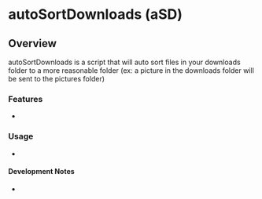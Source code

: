 # autoSortDownloads (aSD)

## Overview
autoSortDownloads is a script that will auto sort files in your downloads folder to a more reasonable folder (ex: a picture in the downloads folder will be sent to the pictures folder)

### Features
- 

### Usage
- 

#### Development Notes
- 
